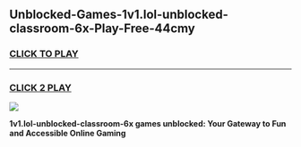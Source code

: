 
## Unblocked-Games-1v1.lol-unblocked-classroom-6x-Play-Free-44cmy
<h3>
<a href="https://premium76.site?title=1v1.lol-unblocked-classroom-6x&ref=19M">CLICK TO PLAY</a></h3>
<hr>

<h3>
<a href="https://premium76.site?title=1v1.lol-unblocked-classroom-6x&ref=19M">CLICK 2 PLAY</a>
  
</h3>

<a href="https://premium76.site?title=1v1.lol-unblocked-classroom-6x&ref=19M"><img src="https://clearcache.store/games.png"></a>


**1v1.lol-unblocked-classroom-6x games unblocked: Your Gateway to Fun and Accessible Online Gaming**
